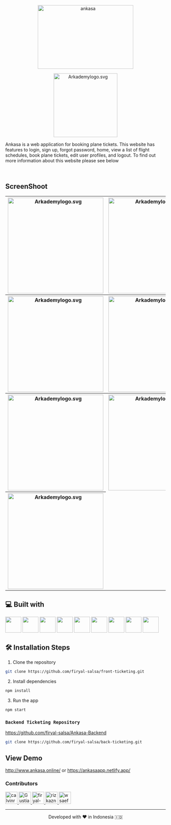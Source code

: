 <p align="center"><img src="https://res.cloudinary.com/dvehyvk3d/image/upload/v1634238048/Ankasa/Ankasa_t2yy48.png" height="200px" width="300px" alt="ankasa" />
</p>

<p align="center"><img src="https://res.cloudinary.com/dvehyvk3d/image/upload/v1634282728/arkademy_ufgxux.png" width="200px" alt="Arkademylogo.svg" /></p>
<p>Ankasa is a web application for booking plane tickets. This website has features to login, sign up, forgot password, home, view a list of flight schedules, book plane tickets, edit user profiles, and logout. To find out more information about this website please see below</p>
<br />

## ScreenShoot
<table>
  <tr>
    <th>
      <img src="https://user-images.githubusercontent.com/55304067/134828719-fed515d9-db65-42f8-a562-a8a69fa865f8.png" width="300px" alt="Arkademylogo.svg" />
    </th>
    <th>
      <img src="https://user-images.githubusercontent.com/55304067/133918703-4bdedf54-05d1-40ce-b1e9-c5d258334bc2.png" width="300px" alt="Arkademylogo.svg" />
    </th>
    <th>
      <img src="https://user-images.githubusercontent.com/55304067/134828735-4de67ff2-56d8-4c22-9ab3-26bd14019d9b.png" width="300px" alt="Arkademylogo.svg" />
    </th>
  </tr>
  <tr>
    <th>
      <img src="https://res.cloudinary.com/dvehyvk3d/image/upload/v1634197503/Ankasa/5_pxafdr.png" width="300px" alt="Arkademylogo.svg" />
    </th>
    <th>
      <img src="https://res.cloudinary.com/dvehyvk3d/image/upload/v1634197499/Ankasa/6_gek7be.png" width="300px" alt="Arkademylogo.svg" />
    </th>
    <th>
      <img src="https://res.cloudinary.com/dvehyvk3d/image/upload/v1634197501/Ankasa/8_l89sr6.png" width="300px" alt="Arkademylogo.svg" />
    </th>
  </tr>
   <tr>
    <th>
      <img src="https://res.cloudinary.com/dvehyvk3d/image/upload/v1634197501/Ankasa/7_ktiuff.png" width="300px" alt="Arkademylogo.svg" />
    </th>
    <th>
      <img src="https://res.cloudinary.com/dvehyvk3d/image/upload/v1634197501/Ankasa/9_kyh5hb.png" width="300px" alt="Arkademylogo.svg" />
    </th>
    <th>
      <img src="https://res.cloudinary.com/dvehyvk3d/image/upload/v1634197501/Ankasa/10_bcz18x.png"" width="300px" alt="Arkademylogo.svg" />
    </th>
  </tr>
  <tr colspan="3">
                                                                                                                                         <th>
                                                                                                                                         <img src="https://res.cloudinary.com/dvehyvk3d/image/upload/v1635131913/Ankasa/Add_a_heading_1_ixwo9l.png" width="300px" alt="Arkademylogo.svg" />
                                                                                                                                         </th>
                                                                                                                                         </tr>
                                                                                                                                                                                                                                            
</table>
                                                                                                                                         
                                                                                                                                       

## 💻 Built with

<div class="d-flex">
<img src="https://res.cloudinary.com/dvehyvk3d/image/upload/v1634191162/tech%20stack/react_xh8uvp.svg" width="50px" height="50px">
<img src="https://res.cloudinary.com/dvehyvk3d/image/upload/v1635367909/tech%20stack/yarn_ztjuf7.svg" width="50px" height="50px">
<img src="https://res.cloudinary.com/dvehyvk3d/image/upload/v1634225494/tech%20stack/postgresql_r813wd.svg" width="50px" height="50px">
<img src="https://res.cloudinary.com/dvehyvk3d/image/upload/v1634225451/tech%20stack/redis_agonqb.svg" width="50px" height="50px">
<img src="https://res.cloudinary.com/dvehyvk3d/image/upload/v1634225449/tech%20stack/nginx_sapsks.svg" width="50px" height="50px">
<img src="https://res.cloudinary.com/dvehyvk3d/image/upload/v1634225445/tech%20stack/aws-ec2_xkv0gc.svg" width="50px" height="50px">
<img src="https://res.cloudinary.com/dvehyvk3d/image/upload/v1634225443/tech%20stack/docker-icon_hamwmv.svg" width="50px" height="50px">
<img src="https://res.cloudinary.com/dvehyvk3d/image/upload/v1634225440/tech%20stack/jenkins_xhlzk0.svg" width="50px" height="50px">
<img src="https://res.cloudinary.com/dvehyvk3d/image/upload/v1635367893/tech%20stack/kubernetes_qyuz5v.svg" width="50px" height="50px">
</div>


## 🛠️ Installation Steps

1. Clone the repository

```bash
git clone https://github.com/firyal-salsa/front-ticketing.git
```

2. Install dependencies

```bash
npm install
```

3. Run the app

```bash
npm start
```


                                                                                                                                   
### `Backend Ticketing Repository`
https://github.com/firyal-salsa/Ankasa-Backend

```bash
git clone https://github.com/firyal-salsa/back-ticketing.git
```
                                                                        
## View Demo
<a href="http://www.ankasa.online/">http://www.ankasa.online/</a> or https://ankasaapp.netlify.app/
                                                                        
### Contributors
<a href = "https://github.com/Gustiana882/front-ticketing/graphs/contributors">
  <img src="https://avatars.githubusercontent.com/u/83713045?s=60&amp;v=4" class="avatar avatar-user" alt="calvinrahmat" width="38" height="38">
  <img src="https://avatars.githubusercontent.com/u/55304067?s=60&amp;v=4" class="avatar avatar-user" alt="Gustiana882" width="38" height="38">
  <img src="https://avatars.githubusercontent.com/u/53255114?s=60&amp;v=4" class="avatar avatar-user" alt="firyal-salsa" width="38" height="38">
  <img src="https://avatars.githubusercontent.com/u/70585701?s=60&amp;v=4" class="avatar avatar-user" alt="rizkazn" width="38" height="38">
  <img src="https://avatars.githubusercontent.com/u/79564390?s=60&amp;v=4" class="avatar avatar-user" alt="wsaefulloh" width="38" height="38">
</a>

<hr>
<p align="center">
Developed with ❤️ in Indonesia 	🇮🇩
</p>
